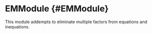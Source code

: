# EMModule {#EMModule}

This module addempts to eliminate multiple factors from equations and inequations.